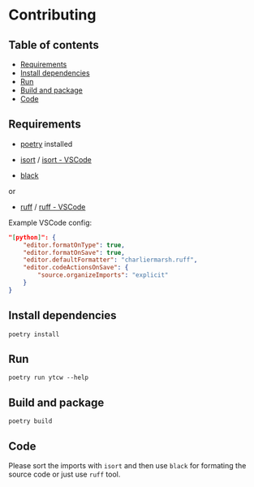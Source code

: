 # Contributing

## Table of contents

- [Requirements](#requirements)
- [Install dependencies](#install-dependencies)
- [Run](#run)
- [Build and package](#build-and-package)
- [Code](#code)

## Requirements

- [poetry](https://python-poetry.org/) installed

- [isort](https://github.com/PyCQA/isort) / [isort - VSCode](https://marketplace.visualstudio.com/items?itemName=ms-python.isort)
- [black](https://github.com/psf/black)

or

- [ruff](https://github.com/astral-sh/ruff) / [ruff - VSCode](https://github.com/astral-sh/ruff-vscode)

Example VSCode config:

```json
"[python]": {
    "editor.formatOnType": true,
    "editor.formatOnSave": true,
    "editor.defaultFormatter": "charliermarsh.ruff",
    "editor.codeActionsOnSave": {
        "source.organizeImports": "explicit"
    }
}
```

## Install dependencies

```text
poetry install
```

## Run

```text
poetry run ytcw --help
```

## Build and package

```text
poetry build
```

## Code

Please sort the imports with `isort` and then use `black` for formating the source code
or just use `ruff` tool.
